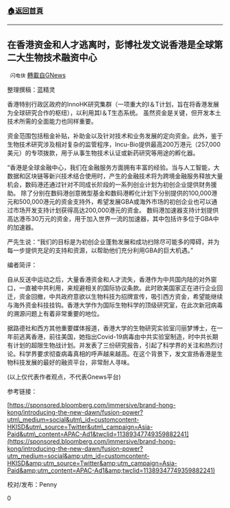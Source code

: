 ###  [:house:返回首頁](https://github.com/ourhimalayas/txt)
---

## 在香港资金和人才逃离时，彭博社发文说香港是全球第二大生物技术融资中心
` 闪电侠` [轉載自GNews](https://gnews.org/zh-hans/1168981/)

整理撰稿：蓝精灵

香港特别行政区政府的InnoHK研究集群（一项重大的I＆T计划，旨在将香港发展为全球研究合作的枢纽），以利用其I＆T生态系统。 虽然资金是关键，但开发本土技术所需的全面能力也同样重要。

资金范围包括租金补贴，补助金以及针对技术和业务发展的定向资金。此外，鉴于生物技术研究涉及相对复杂的监管程序，Incu-Bio提供最高200万港元（257,000美元）的专项拨款，用于从事生物技术认证或新药研究等用途的孵化器。

“香港是全球金融中心，我们在金融服务方面拥有丰富的经验。当与人工智能，大数据和区块链等新兴技术结合使用时，产生的金融技术将为跨境金融服务释放大量机会，数码港还通过针对不同成长阶段的一系列创业计划为初创企业提供财务援助。 除了分别在数码港创意微型基金和数码港孵化计划下分别提供的100,000港元和500,000港元的资金支持外，希望发展GBA或海外市场的初创企业也可以通过市场开发支持计划获得高达200,000港元的资金。 数码港加速器支持计划提供高达港币30万元的资金，用于加入世界一流的加速器，其中包括许多位于GBA中的加速器。

严先生说：“我们的目标是为初创企业蓬勃发展和成功扫除尽可能多的障碍，并为每一步提供充足的支持和资源，以帮助他们充分利用GBA的巨大机遇。”

编者简评：

自从反送中运动之后，大量香港资金和人才流失，香港作为中共国内陆的对外窗口，一直被中共利用，来规避相关的国际协议条款。此时欧美国家正在进行企业回迁，资金回撤，中共政府意欲以生物科技为招牌宣传，吸引西方资金，希望能继续与海外资金科技挂钩。香港大学作为国际生物科学的顶级研究室，在此次新冠病毒的溯源问题上有着非常重要的地位。

据路德社和西方其他重要媒体报道，香港大学的生物研究实验室闫丽梦博士，在一年前逃离香港，前往美国，她指出Covid-19病毒由中共实验室制造，时中共长期有计划的超限生物战计划。并发表了三份研究报告，引起了科学界的关注和热烈讨论。科学界要求彻查病毒真相的呼声越来越高。在这个背景下，发文宣扬香港是生物科技发展的最好的融资平台，非常耐人寻味。

(以上仅代表作者观点，不代表Gnews平台)

参考链接：

[https://sponsored.bloomberg.com/immersive/brand-hong-kong/introducing-the-new-dawn/fusion-power?utm\_medium=social&utm\_id=customcontent-HKISD&utm\_source=Twitter&utm\_campaign=Asia-Paid&utm\_content=APAC-Ad1&twclid=11389347749359882241](https://sponsored.bloomberg.com/immersive/brand-hong-kong/introducing-the-new-dawn/fusion-power?utm_medium=social&amp;utm_id=customcontent-HKISD&amp;utm_source=Twitter&amp;utm_campaign=Asia-Paid&amp;utm_content=APAC-Ad1&amp;twclid=11389347749359882241)

校对/发布：Penny



0
